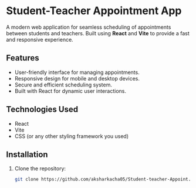# Student-Teacher Appointment App

A modern web application for seamless scheduling of appointments between students and teachers. Built using **React** and **Vite** to provide a fast and responsive experience.

## Features
- User-friendly interface for managing appointments.
- Responsive design for mobile and desktop devices.
- Secure and efficient scheduling system.
- Built with React for dynamic user interactions.

## Technologies Used
- React
- Vite
- CSS (or any other styling framework you used)

## Installation
1. Clone the repository:
   ```bash
   git clone https://github.com/aksharkacha05/Student-teacher-Appoint.git